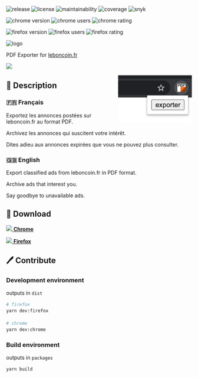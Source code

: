 ![release](https://img.shields.io/github/v/release/bamdadsabbagh/leboncoin-pdf-ext)
![license](https://img.shields.io/github/license/bamdadsabbagh/leboncoin-pdf-ext)
![maintainability](https://img.shields.io/codeclimate/maintainability/bamdadsabbagh/leboncoin-pdf-ext)
![coverage](https://img.shields.io/codeclimate/coverage/bamdadsabbagh/leboncoin-pdf-ext)
![snyk](https://img.shields.io/snyk/vulnerabilities/github/bamdadsabbagh/leboncoin-pdf-ext)

![chrome version](https://img.shields.io/chrome-web-store/v/mifkoblilhehppoemadbhopbbijpifcj?label=chrome)
![chrome users](https://img.shields.io/chrome-web-store/users/mifkoblilhehppoemadbhopbbijpifcj)
![chrome rating](https://img.shields.io/chrome-web-store/stars/mifkoblilhehppoemadbhopbbijpifcj)

![firefox version](https://img.shields.io/amo/v/leboncoin-pdf?label=firefox)
![firefox users](https://img.shields.io/amo/users/leboncoin-pdf)
![firefox rating](https://img.shields.io/amo/stars/leboncoin-pdf?label=rating)

<img alt="logo" width="80px" src="https://raw.githubusercontent.com/bamdadsabbagh/leboncoin-pdf-ext/master/src/assets/icon.png">

PDF Exporter for <a href="https://www.leboncoin.fr/">leboncoin.fr</a>

![](https://i.imgur.com/kAdOAZ9.gif)

<img align=right width=200 src="./assets/screenshots/promo_small.jpg">

## 📖 Description

### 🇫🇷 Français

Exportez les annonces postées sur leboncoin.fr au format PDF.

Archivez les annonces qui suscitent votre intérêt.

Dites adieu aux annonces expirées que vous ne pouvez plus consulter.

### 🇬🇧 English

Export classified ads from leboncoin.fr in PDF format.

Archive ads that interest you.

Say goodbye to unavailable ads.

## 🚀 Download

[<img height=30 src="https://icons.iconarchive.com/icons/cornmanthe3rd/plex/256/Internet-chrome-icon.png"> **Chrome**](https://chrome.google.com/webstore/detail/pdf-exporter-for-leboncoi/mifkoblilhehppoemadbhopbbijpifcj)

[<img height=30 src="https://icons.iconarchive.com/icons/cornmanthe3rd/plex/256/Internet-firefox-icon.png"> **Firefox**](https://addons.mozilla.org/firefox/addon/leboncoin-pdf/)

## 🖊 Contribute

### Development environment

outputs in `dist`

```bash
# firefox
yarn dev:firefox

# chrome
yarn dev:chrome
```

### Build environment

outputs in `packages`

```bash
yarn build
```
